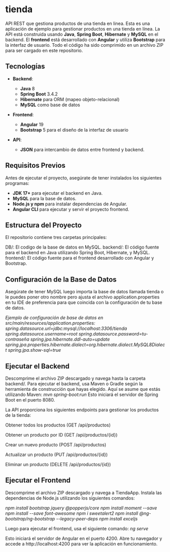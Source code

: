 # tienda
API REST que gestiona productos de una tienda en linea.
Esta es una aplicación de ejemplo para gestionar productos en una tienda en línea. La API está construida usando **Java**, **Spring Boot**, **Hibernate** y **MySQL** en el backend. El **frontend** está desarrollado con **Angular** y utiliza **Bootstrap** para la interfaz de usuario. Todo el código ha sido comprimido en un archivo ZIP para ser cargado en este repositorio.

## Tecnologías

- **Backend**:
  - **Java** 8
  - **Spring Boot** 3.4.2
  - **Hibernate** para ORM (mapeo objeto-relacional)
  - **MySQL** como base de datos

- **Frontend**:
  - **Angular** 19
  - **Bootstrap** 5 para el diseño de la interfaz de usuario

- **API**:
  - **JSON** para intercambio de datos entre frontend y backend.

## Requisitos Previos

Antes de ejecutar el proyecto, asegúrate de tener instalados los siguientes programas:

- **JDK 17+** para ejecutar el backend en Java.
- **MySQL** para la base de datos.
- **Node.js y npm** para instalar dependencias de Angular.
- **Angular CLI** para ejecutar y servir el proyecto frontend.

## Estructura del Proyecto
El repositorio contiene tres carpetas principales:

DB/: El codigo de la base de datos en MySQL.
backend/: El código fuente para el backend en Java utilizando Spring Boot, Hibernate, y MySQL.
frontend/: El código fuente para el frontend desarrollado con Angular y Bootstrap.

## Configuración de la Base de Datos

Asegúrate de tener MySQL luego importa la base de datos llamada tienda o le puedes poner otro nombre pero ajusta el archivo application.properties en tu IDE de preferencia para que coincida con la configuración de tu base de datos.

*Ejemplo de configuración de base de datos en src/main/resources/application.properties:*
*spring.datasource.url=jdbc:mysql://localhost:3306/tienda*
*spring.datasource.username=root*
*spring.datasource.password=tu-contraseña*
*spring.jpa.hibernate.ddl-auto=update*
*spring.jpa.properties.hibernate.dialect=org.hibernate.dialect.MySQL8Dialect*
*spring.jpa.show-sql=true*

## Ejecutar el Backend

Descomprime el archivo ZIP descargado y navega hasta la carpeta backend/.
Para ejecutar el backend, usa Maven o Gradle según la herramienta de construcción que hayas elegido. Aquí se asume que estás utilizando Maven:
*mvn spring-boot:run*
Esto iniciará el servidor de Spring Boot en el puerto 8080.

La API proporciona los siguientes endpoints para gestionar los productos de la tienda:

Obtener todos los productos (GET /api/productos)

Obtener un producto por ID (GET /api/productos/{id})

Crear un nuevo producto (POST /api/productos)

Actualizar un producto (PUT /api/productos/{id})

Eliminar un producto (DELETE /api/productos/{id})

## Ejecutar el Frontend

Descomprime el archivo ZIP descargado y navega a TiendaApp.
Instala las dependencias de Node.js utilizando los siguientes comandos:

*npm install bootstrap jquery @popperjs/core*
*npm install moment --save*
*npm install --save font-awesome*
*npm i sweetalert2*
*npm install @ng-bootstrap/ng-bootstrap --legacy-peer-deps*
*npm install exceljs*

Luego para ejecutar el frontend, usa el siguiente comando:
*ng serve*

Esto iniciará el servidor de Angular en el puerto 4200. Abre tu navegador y accede a http://localhost:4200 para ver la aplicación en funcionamiento.

